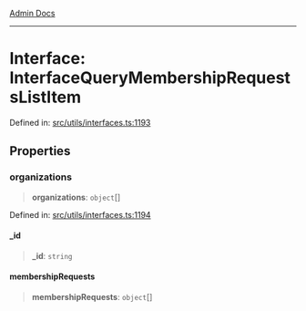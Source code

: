[Admin Docs](/)

***

# Interface: InterfaceQueryMembershipRequestsListItem

Defined in: [src/utils/interfaces.ts:1193](https://github.com/PalisadoesFoundation/talawa-admin/blob/main/src/utils/interfaces.ts#L1193)

## Properties

### organizations

> **organizations**: `object`[]

Defined in: [src/utils/interfaces.ts:1194](https://github.com/PalisadoesFoundation/talawa-admin/blob/main/src/utils/interfaces.ts#L1194)

#### \_id

> **\_id**: `string`

#### membershipRequests

> **membershipRequests**: `object`[]
